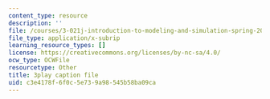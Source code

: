 ```yaml
---
content_type: resource
description: ''
file: /courses/3-021j-introduction-to-modeling-and-simulation-spring-2012/c3e4178f6f0c5e739a98545b58ba09ca_d3ChB1tDMyI.vtt
file_type: application/x-subrip
learning_resource_types: []
license: https://creativecommons.org/licenses/by-nc-sa/4.0/
ocw_type: OCWFile
resourcetype: Other
title: 3play caption file
uid: c3e4178f-6f0c-5e73-9a98-545b58ba09ca
---
```

